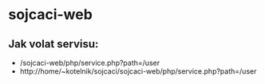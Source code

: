 # sojcaci-web

## Jak volat servisu:
- /sojcaci-web/php/service.php?path=/user
- http://home/~kotelnik/sojcaci/sojcaci-web/php/service.php?path=/user

